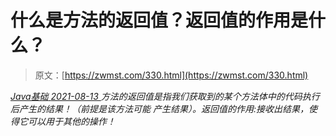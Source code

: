 <!--yml
category: 未分类
date: 0001-01-01 00:00:00
-->

# 什么是方法的返回值？返回值的作用是什么？

> 原文：[https://zwmst.com/330.html](https://zwmst.com/330.html)

   [ *Java基础* ](https://zwmst.com/java%e5%9f%ba%e7%a1%80)*[ <time datetime="2021-08-13T08:15:14+08:00"> 2021-08-13 </time> ](https://zwmst.com/330.html)  方法的返回值是指我们获取到的某个方法体中的代码执行后产生的结果！（前提是该方法可能 产生结果）。返回值的作用:接收出结果，使得它可以用于其他的操作！*